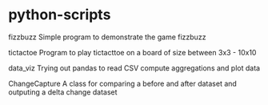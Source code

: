 # python-scripts

fizzbuzz
Simple program to demonstrate the game fizzbuzz

tictactoe
Program to play tictacttoe on a board of size between 3x3 - 10x10

data_viz
Trying out pandas to read CSV compute aggregations and plot data

ChangeCapture
A class for comparing a before and after dataset and outputing a delta change dataset
